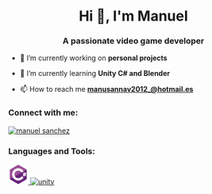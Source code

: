 <h1 align="center">Hi 👋, I'm Manuel</h1>
<h3 align="center">A passionate video game developer</h3>

- 🔭 I’m currently working on **personal projects**

- 🌱 I’m currently learning **Unity C# and Blender**

- 📫 How to reach me **manusannav2012_@hotmail.es**

<h3 align="left">Connect with me:</h3>
<p align="left">
<a href="https://linkedin.com/in/manuel sanchez" target="blank"><img align="center" src="https://raw.githubusercontent.com/rahuldkjain/github-profile-readme-generator/master/src/images/icons/Social/linked-in-alt.svg" alt="manuel sanchez" height="30" width="40" /></a>
</p>

<h3 align="left">Languages and Tools:</h3>
<p align="left"> <a href="https://www.w3schools.com/cs/" target="_blank" rel="noreferrer"> <img src="https://raw.githubusercontent.com/devicons/devicon/master/icons/csharp/csharp-original.svg" alt="csharp" width="40" height="40"/> </a> <a href="https://unity.com/" target="_blank" rel="noreferrer"> <img src="https://www.vectorlogo.zone/logos/unity3d/unity3d-icon.svg" alt="unity" width="40" height="40"/> </a> </p>

